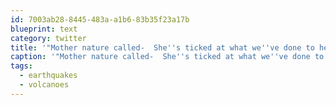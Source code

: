 ```yaml
---
id: 7003ab28-8445-483a-a1b6-83b35f23a17b
blueprint: text
category: twitter
title: '"Mother nature called-  She''s ticked at what we''ve done to her" http://bit.ly/ahnZSY #earthquakes #volcanoes'
caption: '"Mother nature called-  She''s ticked at what we''ve done to her" http://bit.ly/ahnZSY <span class="hashtag hashtag_local">#<a href="http://tweettemp.darylchymko.ca/?tag=earthquakes">earthquakes</a> <span class="hashtag hashtag_local">#<a href="http://tweettemp.darylchymko.ca/?tag=volcanoes">volcanoes</a>'
tags:
  - earthquakes
  - volcanoes
---
```

